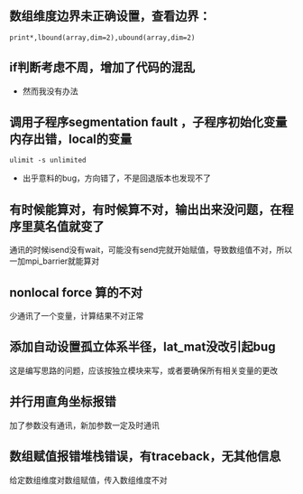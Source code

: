 ## 数组维度边界未正确设置，查看边界：
```
print*,lbound(array,dim=2),ubound(array,dim=2)
```
## if判断考虑不周，增加了代码的混乱
- 然而我没有办法
## 调用子程序segmentation fault ，子程序初始化变量内存出错，local的变量
``` 
ulimit -s unlimited
```
- 出乎意料的bug，方向错了，不是回退版本也发现不了
## 有时候能算对，有时候算不对，输出出来没问题，在程序里莫名值就变了
通讯的时候isend没有wait，可能没有send完就开始赋值，导致数组值不对，所以一加mpi\_barrier就能算对
## nonlocal force 算的不对
少通讯了一个变量，计算结果不对正常
## 添加自动设置孤立体系半径，lat_mat没改引起bug
这是编写思路的问题，应该按独立模块来写，或者要确保所有相关变量的更改
## 并行用直角坐标报错
加了参数没有通讯，新加参数一定及时通讯
## 数组赋值报错堆栈错误，有traceback，无其他信息
给定数组维度对数组赋值，传入数组维度不对
